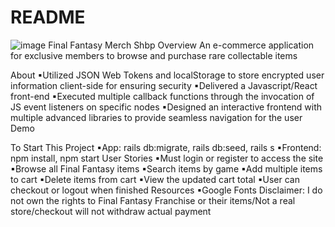 # README

![image](https://user-images.githubusercontent.com/89278636/147994367-e53f2910-0edf-40d7-b358-8a685c5d7806.png)
Final Fantasy Merch Shbp
Overview
An e-commerce application for exclusive members to browse and purchase rare collectable items

About
▪Utilized JSON Web Tokens and localStorage to store encrypted user information client-side for ensuring security
▪Delivered a Javascript/React front-end
▪Executed multiple callback functions through the invocation of JS event listeners on specific nodes
▪Designed an interactive frontend with multiple advanced libraries to provide seamless navigation for the user
Demo

To Start This Project
▪App: rails db:migrate, rails db:seed, rails s
▪Frontend: npm install, npm start
User Stories
▪Must login or register to access the site
▪Browse all Final Fantasy items
▪Search items by game
▪Add multiple items to cart
▪Delete items from cart
▪View the updated cart total
▪User can checkout or logout when finished
Resources
▪Google Fonts
Disclaimer: I do not own the rights to Final Fantasy Franchise or their items/Not a real store/checkout will not withdraw actual payment

